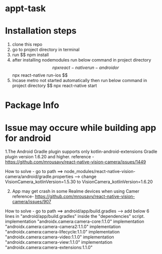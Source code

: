 # appt-task

# Installation steps

1. clone this repo
2. go to project directory in terminal
3. run $$ npm install
4. after installing nodemodules run below command in project directory
   $$
   npx react-native run-android
   or
   $$ npx react-native run-ios
   $$
5. Incase metro not started automatically then run below command in project directory
   $$ npx react-native start

# Package Info

# Issue may occure while building app for android

1.The Android Gradle plugin supports only kotlin-android-extensions Gradle plugin version 1.6.20 and higher.
reference -https://github.com/mrousavy/react-native-vision-camera/issues/1449

How to solve - go to path
==> node_modules/react-native-vision-camera/android/gradle.properties
--> change VisionCamera_kotlinVersion=1.5.30 to VisionCamera_kotlinVersion=1.6.20

2. App may get crash in some Realme devices when using Camer
   reference- https://github.com/mrousavy/react-native-vision-camera/issues/907

How to solve - go to path
==> android/app/build.gradles
--> add below 6 lines in "android/app/build.gradles" inside the "dependencies" script.
implementation "androidx.camera:camera-core:1.1.0"
implementation "androidx.camera:camera-camera2:1.1.0"
implementation "androidx.camera:camera-lifecycle:1.1.0"
implementation "androidx.camera:camera-video:1.1.0"
implementation "androidx.camera:camera-view:1.1.0"
implementation "androidx.camera:camera-extensions:1.1.0"

